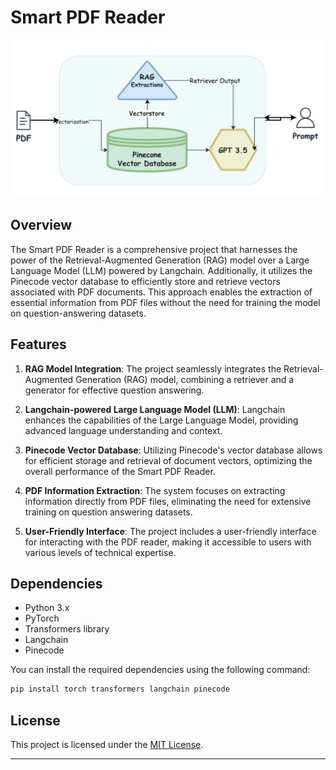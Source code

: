 # Smart PDF Reader

![smart pdf reader](/screenshots/IMG_4161.JPG)

## Overview

The Smart PDF Reader is a comprehensive project that harnesses the power of the Retrieval-Augmented Generation (RAG) model over a Large Language Model (LLM) powered by Langchain. Additionally, it utilizes the Pinecode vector database to efficiently store and retrieve vectors associated with PDF documents. This approach enables the extraction of essential information from PDF files without the need for training the model on question-answering datasets.

## Features

1. **RAG Model Integration**: The project seamlessly integrates the Retrieval-Augmented Generation (RAG) model, combining a retriever and a generator for effective question answering.

2. **Langchain-powered Large Language Model (LLM)**: Langchain enhances the capabilities of the Large Language Model, providing advanced language understanding and context.

3. **Pinecode Vector Database**: Utilizing Pinecode's vector database allows for efficient storage and retrieval of document vectors, optimizing the overall performance of the Smart PDF Reader.

4. **PDF Information Extraction**: The system focuses on extracting information directly from PDF files, eliminating the need for extensive training on question answering datasets.

5. **User-Friendly Interface**: The project includes a user-friendly interface for interacting with the PDF reader, making it accessible to users with various levels of technical expertise.

## Dependencies

- Python 3.x
- PyTorch
- Transformers library
- Langchain
- Pinecode

You can install the required dependencies using the following command:

```bash
pip install torch transformers langchain pinecode
```


## License

This project is licensed under the [MIT License](LICENSE).

---
